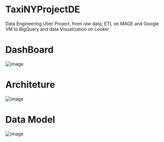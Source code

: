 # TaxiNYProjectDE
Data Engineering Uber Project, from raw data, ETL on MAGE and Google VM to BigQuery and data Visualization on Looker

# DashBoard

![image](https://github.com/GusPicolli/TaxiNYProjectDE/assets/125275178/32f6e4f7-d086-4f81-9d73-759f290ee3fd)

# Architeture

![image](https://github.com/GusPicolli/TaxiNYProjectDE/assets/125275178/523c2424-5f3f-4abb-9b62-9b73e86725ea)

# Data Model

![image](https://github.com/GusPicolli/TaxiNYProjectDE/assets/125275178/2a0e4974-06e7-4a90-a0d5-1e004123f09b)

